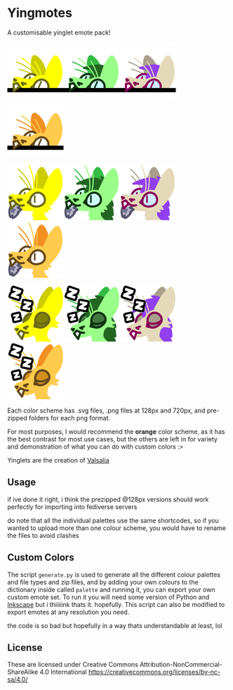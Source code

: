 # Yingmotes
A customisable yinglet emote pack!

![](/lemon/png128/ying_lurk.png)![](/lime/png128/ying_lurk.png)![](/myno/png128/ying_lurk.png)![](/orange/png128/ying_lurk.png)

![](/lemon/png128/ying_nom_fish.png)![](/lime/png128/ying_nom_fish.png)![](/myno/png128/ying_nom_fish.png)![](/orange/png128/ying_nom_fish.png)

![](/lemon/png128/ying_sleep.png)![](/lime/png128/ying_sleep.png)![](/myno/png128/ying_sleep.png)![](/orange/png128/ying_sleep.png)

Each color scheme has .svg files, .png files at 128px and 720px, and pre-zipped folders for each png format.

For most purposes, I would recommend the **orange** color scheme, as it has the best contrast for most use cases, but the others are left in for variety and demonstration of what you can do with custom colors :>

Yinglets are the creation of [Valsalia](https://www.valsalia.com/)

## Usage
if ive done it right, i think the prezipped @128px versions should work perfectly for importing into fediverse servers

do note that all the individual palettes use the same shortcodes, so if you wanted to upload more than one colour scheme, you would have to rename the files to avoid clashes

## Custom Colors
The script `generate.py` is used to generate all the different colour palettes and file types and zip files, and by adding your own colours to the dictionary inside called `palette` and running it, you can export your own custom emote set. To run it you will need some version of Python and [Inkscape](https://inkscape.org/) but i thiiiiink thats it. hopefully. This script can also be modified to export emotes at any resolution you need.

the code is so bad but hopefully in a way thats understandable at least, lol

## License
These are licensed under Creative Commons Attribution-NonCommercial-ShareAlike 4.0 International https://creativecommons.org/licenses/by-nc-sa/4.0/
